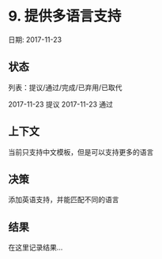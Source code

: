 # 9. 提供多语言支持

日期: 2017-11-23

## 状态

列表：提议/通过/完成/已弃用/已取代

2017-11-23 提议
2017-11-23 通过

## 上下文

当前只支持中文模板，但是可以支持更多的语言

## 决策

添加英语支持，并能匹配不同的语言

## 结果

在这里记录结果...
